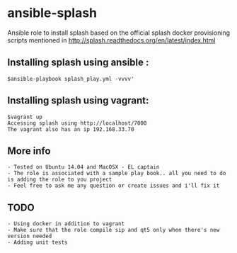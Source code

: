 # ansible-splash

Ansible role to install splash based on the official splash docker provisioning scripts mentioned in http://splash.readthedocs.org/en/latest/index.html

Installing splash using ansible :
--------------------------------------------------
    $ansible-playbook splash_play.yml -vvvv'



Installing splash using vagrant:
-----------------------------
    $vagrant up
    Accessing splash using http://localhost/7000
    The vagrant also has an ip 192.168.33.70


More info
-------------------------------------------------------------------
    - Tested on Ubuntu 14.04 and MacOSX - EL captain
    - The role is associated with a sample play book.. all you need to do is adding the role to you project
    - Feel free to ask me any question or create issues and i'll fix it


TODO
------------------------------------------------------------------
    - Using docker in addition to vagrant
    - Make sure that the role compile sip and qt5 only when there's new version needed
    - Adding unit tests
